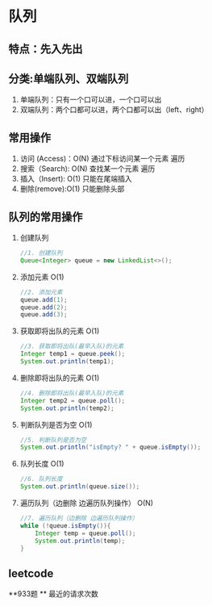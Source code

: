 # 队列

## 特点：先入先出

## 分类:单端队列、双端队列

1. 单端队列：只有一个口可以进，一个口可以出
2. 双端队列：两个口都可以进，两个口都可以出（left、right）

## 常用操作

1. 访问 (Access)：O(N) 通过下标访问某一个元素    遍历
2. 搜索（Search):  O(N) 查找某一个元素    遍历
3. 插入（Insert): O(1)  只能在尾端插入
4. 删除(remove):O(1)  只能删除头部  

## 队列的常用操作

1. 创建队列   

   ```Java
   //1. 创建队列
   Queue<Integer> queue = new LinkedList<>();
   ```

2. 添加元素   O(1)

   ```Java
   //2. 添加元素
   queue.add(1);
   queue.add(2);
   queue.add(3);
   ```

3. 获取即将出队的元素   O(1)

   ```Java
   //3. 获取即将出队(最早入队)的元素
   Integer temp1 = queue.peek();
   System.out.println(temp1);
   ```

4. 删除即将出队的元素    O(1)

   ```Java
   //4. 删除即将出队(最早入队)的元素
   Integer temp2 = queue.poll();
   System.out.println(temp2);
   ```

5. 判断队列是否为空     O(1)

   ```Java
   //5. 判断队列是否为空
   System.out.println("isEmpty? " + queue.isEmpty());
   ```

6. 队列长度     O(1)

   ```Java
   //6. 队列长度
   System.out.println(queue.size());
   ```

7. 遍历队列（边删除 边遍历队列操作）    O(N)

   ```Java
   //7. 遍历队列（边删除 边遍历队列操作）
   while (!queue.isEmpty()){
       Integer temp = queue.poll();
       System.out.println(temp);
   }
   ```

## leetcode

**933题 ** 最近的请求次数

